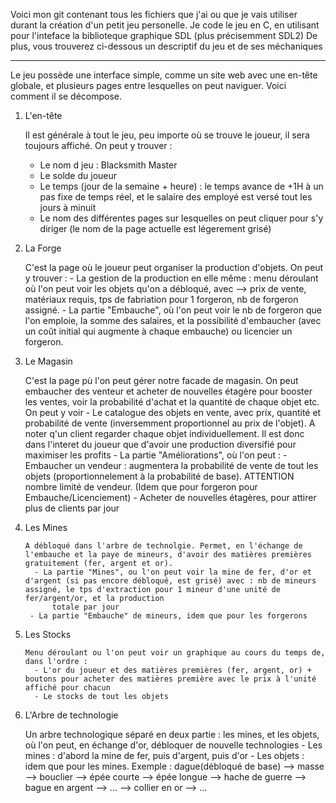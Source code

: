 Voici mon git contenant tous les fichiers que j'ai ou que je vais utiliser durant la création d'un petit jeu personelle.
Je code le jeu en C, en utilisant pour l'inteface la biblioteque graphique SDL (plus précisemment SDL2)
De plus, vous trouverez ci-dessous un descriptif du jeu et de ses méchaniques


--------------------------------------------------------------------------------------------------------------------------------------------------------

Le jeu possède une interface simple, comme un site web avec une en-tête globale, et plusieurs pages entre lesquelles on peut naviguer.
Voici comment il se décompose.

1. L'en-tête

    Il est générale à tout le jeu, peu importe où se trouve le joueur, il sera toujours affiché. On peut y trouver : 
      - Le nom d jeu : Blacksmith Master
      - Le solde du joueur
      - Le temps (jour de la semaine + heure) : le temps avance de +1H à un pas fixe de temps réel, et le salaire des employé est versé tout les jours à minuit
      - Le nom des différentes pages sur lesquelles on peut cliquer pour s'y diriger (le nom de la page actuelle est légerement grisé)

3. La Forge
   
    C'est la page où le joueur peut organiser la production d'objets. On peut y trouver :
        - La gestion de la production en elle même : menu déroulant où l'on peut voir les objets qu'on a débloqué, avec --> prix de vente, matériaux requis, tps de fabriation pour 1 forgeron, nb de forgeron assigné.
        - La partie "Embauche", où l'on peut voir le nb de forgeron que l'on emploie, la somme des salaires, et la possibilité d'embaucher (avec un coût initial qui augmente à chaque embauche) ou licencier un forgeron.

4. Le Magasin
   
      C'est la page pù l'on peut gérer notre facade de magasin. On peut embaucher des venteur et acheter de nouvelles étagère pour booster les ventes, voir la probabilité d'achat et la quantité de chaque objet etc. On peut y voir
        - Le catalogue des objets en vente, avec prix, quantité et probabilité de vente (inversemment proportionnel au prix de l'objet). A noter q'un client regarder chaque objet individuellement. Il est donc dans l'interet du
            joueur que d'avoir une production diversifié pour maximiser les profits
       - La partie "Améliorations", où l'on peut :
           - Embaucher un vendeur : augmentera la probabilité de vente de tout les objets (proportionnelement à la probabilité de base). ATTENTION nombre limité de vendeur. (Idem que pour forgeron pour Embauche/Licenciement)
           - Acheter de nouvelles étagères, pour attirer plus de clients par jour
         
5. Les Mines

       A débloqué dans l'arbre de technolgie. Permet, en l'échange de l'embauche et la paye de mineurs, d'avoir des matières premières gratuitement (fer, argent et or).
         - La partie "Mines", ou l'on peut voir la mine de fer, d'or et d'argent (si pas encore débloqué, est grisé) avec : nb de mineurs assigné, le tps d'extraction pour 1 mineur d'une unité de fer/argent/or, et la production
             totale par jour
        - La partie "Embauche" de mineurs, idem que pour les forgerons

6. Les Stocks

       Menu déroulant ou l'on peut voir un graphique au cours du temps de, dans l'ordre :
         - L'or du joueur et des matières premières (fer, argent, or) + boutons pour acheter des matières première avec le prix à l'unité affiché pour chacun
         - Le stocks de tout les objets
           
9. L'Arbre de technologie
   
      Un arbre technologique séparé en deux partie : les mines, et les objets, où l'on peut, en échange d'or, débloquer de nouvelle technologies
        - Les mines : d'abord la mine de fer, puis d'argent, puis d'or
        - Les objets : idem que pour les mines. Exemple : dague(débloqué de base) --> masse --> bouclier --> épée courte --> épée longue --> hache de guerre --> bague en argent --> ... --> collier en or --> ...

